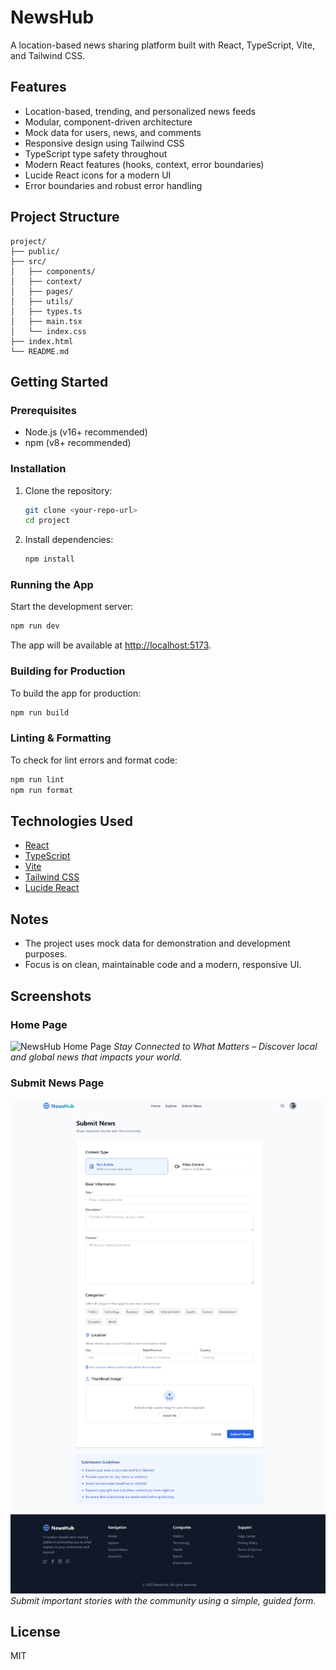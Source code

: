 # NewsHub

A location-based news sharing platform built with React, TypeScript, Vite, and Tailwind CSS.

## Features
- Location-based, trending, and personalized news feeds
- Modular, component-driven architecture
- Mock data for users, news, and comments
- Responsive design using Tailwind CSS
- TypeScript type safety throughout
- Modern React features (hooks, context, error boundaries)
- Lucide React icons for a modern UI
- Error boundaries and robust error handling

## Project Structure
```
project/
├── public/
├── src/
│   ├── components/
│   ├── context/
│   ├── pages/
│   ├── utils/
│   ├── types.ts
│   ├── main.tsx
│   └── index.css
├── index.html
└── README.md
```

## Getting Started

### Prerequisites
- Node.js (v16+ recommended)
- npm (v8+ recommended)

### Installation
1. Clone the repository:
   ```sh
   git clone <your-repo-url>
   cd project
   ```
2. Install dependencies:
   ```sh
   npm install
   ```

### Running the App
Start the development server:
```sh
npm run dev
```
The app will be available at [http://localhost:5173](http://localhost:5173).

### Building for Production
To build the app for production:
```sh
npm run build
```

### Linting & Formatting
To check for lint errors and format code:
```sh
npm run lint
npm run format
```

## Technologies Used
- [React](https://reactjs.org/)
- [TypeScript](https://www.typescriptlang.org/)
- [Vite](https://vitejs.dev/)
- [Tailwind CSS](https://tailwindcss.com/)
- [Lucide React](https://lucide.dev/)

## Notes
- The project uses mock data for demonstration and development purposes.
- Focus is on clean, maintainable code and a modern, responsive UI.

## Screenshots

### Home Page
![NewsHub Home Page](./screenshots/homepage.png)
*Stay Connected to What Matters – Discover local and global news that impacts your world.*

### Submit News Page
![NewsHub Submit News](./screenshots/submit-news.png)
*Submit important stories with the community using a simple, guided form.*

## License
MIT
